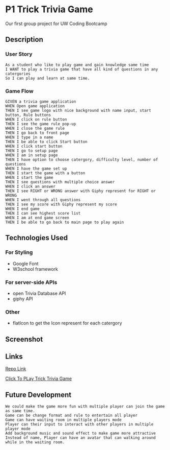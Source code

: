 # P1 Trick Trivia Game
Our first group project for UW Coding Bootcamp

## Description
### User Story
```
As a student who like to play game and gain knowledge same time
I WANT to play a trivia game that have all kind of questions in any catergories
So I can play and learn at same time.
```

### Game Flow
```
GIVEN a trivia game application
WHEN Open game application
THEN I see game logo with nice background with name input, start button, Rule buttons
WHEN I click on rule button
THEN I see the game rule pop-up
WHEN I close the game rule
THEN I go back to front page
WHEN I type in a name
THEN I be able to click Start button
WHEN I click start button
THEN I go to setup page
WHEN I am in setup page
THEN I have option to choose catergory, difficulty level, number of questions
WHEN I have the game set up
THEN I start the game with a button
WHEN I start the game
THEN I see questions with multiple choice answer
WHEN I click an answer
THEN I see RIGHT or WRONG answer with Giphy represent for RIGHT or WRONG
WHEN I went through all questions
THEN I see my score with Giphy represent my score
WHEN I end game
THEN I can see highest score list
WHEN I am at end game screen
THEN I be able to go back to main page to play again
```

## Technologies Used
### For Styling
* Google Font
* W3school framework

### For server-side APIs
* open Trivia Database API
* giphy API

### Other
* flatIcon to get the Icon represent for each catergory

## Screenshot

## Links
[Repo Link](https://github.com/ToMakPo/UWCB-P1-Trick-Trivia)

[Click To PLay Trick Trivia Game]()

## Future Development
```
We could make the game more fun with multiple player can join the game as same time.
Game can be change format and rule to entertain all player
Game can have waiting room in multiple players mode
Player can their input to interact with other players in multiple player mode
Add background music and sound effect to make game more attractive
Instead of name, Player can have an avatar that can walking around while in the waiting room.
```